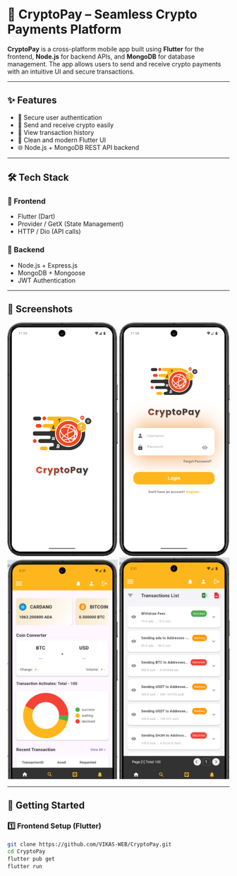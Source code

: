 # 🚀 CryptoPay – Seamless Crypto Payments Platform

**CryptoPay** is a cross-platform mobile app built using **Flutter** for the frontend, **Node.js** for backend APIs, and **MongoDB** for database management. The app allows users to send and receive crypto payments with an intuitive UI and secure transactions.

---

## ✨ Features

- 🔐 Secure user authentication
- 💸 Send and receive crypto easily
- 📄 View transaction history
- 📱 Clean and modern Flutter UI
- 🌐 Node.js + MongoDB REST API backend

---

## 🛠️ Tech Stack

### 📱 Frontend
- Flutter (Dart)
- Provider / GetX (State Management)
- HTTP / Dio (API calls)

### 🧠 Backend
- Node.js + Express.js
- MongoDB + Mongoose
- JWT Authentication

---

## 📸 Screenshots

<div align="center">
  <img src="./ScreenShots/SplashScreen.png" width="250" />
  <img src="./ScreenShots/LoginScreen.png" width="250" />
  <img src="./ScreenShots/Dashboard.png" width="250" />
  <img src="./ScreenShots/TransactionList.png" width="250" />
</div>

---

## 🚀 Getting Started

### 1️⃣ Frontend Setup (Flutter)

```bash
git clone https://github.com/VIKAS-WEB/CryptoPay.git
cd CryptoPay
flutter pub get
flutter run
